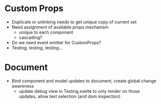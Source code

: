 # Custom Props

* Duplicate or unlinking needs to get unique copy of current set
* Need assignment of available props mechanism
    - unique to each component
    - cascading?
* Do we need event emitter for CustomProps?
* Testing, testing, testing...

# Document

* Bind component and model updates to document, create global change awareness
    - update debug view in Testing.svelte to only render on those updates, allow text selection (and dom inspection)